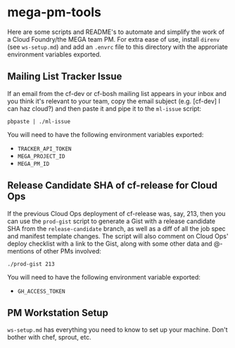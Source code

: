 # mega-pm-tools

Here are some scripts and README's to automate and simplify the work of a Cloud Foundry/the MEGA team PM.  For extra ease of use, install `direnv` (see `ws-setup.md`) and add an `.envrc` file to this directory with the approriate environment variables exported.

## Mailing List Tracker Issue

If an email from the cf-dev or cf-bosh mailing list appears in your inbox and you think it's relevant to your team, copy the email subject (e.g. \[cf-dev\] I can haz cloud?) and then paste it and pipe it to the `ml-issue` script:

```
pbpaste | ./ml-issue
```

You will need to have the following environment variables exported:
- `TRACKER_API_TOKEN`
- `MEGA_PROJECT_ID`
- `MEGA_PM_ID`

## Release Candidate SHA of cf-release for Cloud Ops

If the previous Cloud Ops deployment of cf-release was, say, 213, then you can use the `prod-gist` script to generate a Gist with a release candidate SHA from the `release-candidate` branch, as well as a diff of all the job spec and manifest template changes.  The script will also comment on Cloud Ops' deploy checklist with a link to the Gist, along with some other data and @-mentions of other PMs involved:

```
./prod-gist 213
```

You will need to have the following environment variable exported:
- `GH_ACCESS_TOKEN`

## PM Workstation Setup

`ws-setup.md` has everything you need to know to set up your machine.  Don't bother with chef, sprout, etc.
